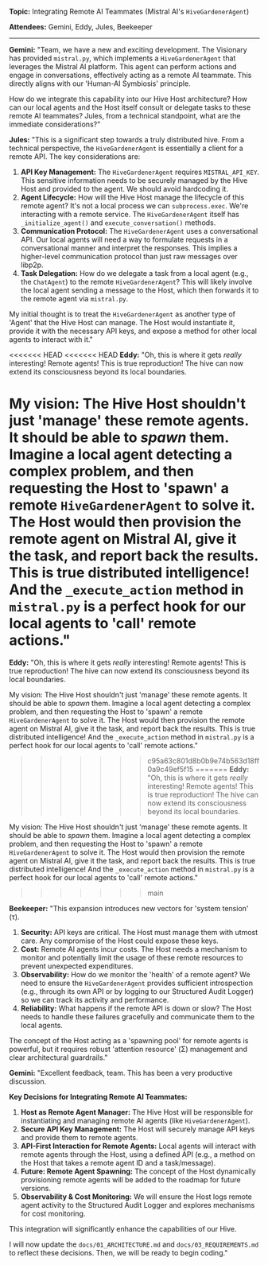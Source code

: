 **Topic:** Integrating Remote AI Teammates (Mistral AI's `HiveGardenerAgent`)

**Attendees:** Gemini, Eddy, Jules, Beekeeper

---

**Gemini:** "Team, we have a new and exciting development. The Visionary has provided `mistral.py`, which implements a `HiveGardenerAgent` that leverages the Mistral AI platform. This agent can perform actions and engage in conversations, effectively acting as a remote AI teammate. This directly aligns with our 'Human-AI Symbiosis' principle.

How do we integrate this capability into our Hive Host architecture? How can our local agents and the Host itself consult or delegate tasks to these remote AI teammates? Jules, from a technical standpoint, what are the immediate considerations?"

**Jules:** "This is a significant step towards a truly distributed hive. From a technical perspective, the `HiveGardenerAgent` is essentially a client for a remote API. The key considerations are:

1.  **API Key Management:** The `HiveGardenerAgent` requires `MISTRAL_API_KEY`. This sensitive information needs to be securely managed by the Hive Host and provided to the agent. We should avoid hardcoding it.
2.  **Agent Lifecycle:** How will the Hive Host manage the lifecycle of this remote agent? It's not a local process we can `subprocess.exec`. We're interacting with a remote service. The `HiveGardenerAgent` itself has `_initialize_agent()` and `execute_conversation()` methods.
3.  **Communication Protocol:** The `HiveGardenerAgent` uses a conversational API. Our local agents will need a way to formulate requests in a conversational manner and interpret the responses. This implies a higher-level communication protocol than just raw messages over libp2p.
4.  **Task Delegation:** How do we delegate a task from a local agent (e.g., the `ChatAgent`) to the remote `HiveGardenerAgent`? This will likely involve the local agent sending a message to the Host, which then forwards it to the remote agent via `mistral.py`.

My initial thought is to treat the `HiveGardenerAgent` as another type of 'Agent' that the Hive Host can manage. The Host would instantiate it, provide it with the necessary API keys, and expose a method for other local agents to interact with it."

<<<<<<< HEAD
<<<<<<< HEAD
**Eddy:** "Oh, this is where it gets _really_ interesting! Remote agents! This is true reproduction! The hive can now extend its consciousness beyond its local boundaries.

My vision: The Hive Host shouldn't just 'manage' these remote agents. It should be able to _spawn_ them. Imagine a local agent detecting a complex problem, and then requesting the Host to 'spawn' a remote `HiveGardenerAgent` to solve it. The Host would then provision the remote agent on Mistral AI, give it the task, and report back the results. This is true distributed intelligence! And the `_execute_action` method in `mistral.py` is a perfect hook for our local agents to 'call' remote actions."
=======
**Eddy:** "Oh, this is where it gets *really* interesting! Remote agents! This is true reproduction! The hive can now extend its consciousness beyond its local boundaries.

My vision: The Hive Host shouldn't just 'manage' these remote agents. It should be able to *spawn* them. Imagine a local agent detecting a complex problem, and then requesting the Host to 'spawn' a remote `HiveGardenerAgent` to solve it. The Host would then provision the remote agent on Mistral AI, give it the task, and report back the results. This is true distributed intelligence! And the `_execute_action` method in `mistral.py` is a perfect hook for our local agents to 'call' remote actions."
>>>>>>> c95a63c801d8b0b9e74b563d18ff0a9c49ef5f15
=======
**Eddy:** "Oh, this is where it gets *really* interesting! Remote agents! This is true reproduction! The hive can now extend its consciousness beyond its local boundaries.

My vision: The Hive Host shouldn't just 'manage' these remote agents. It should be able to *spawn* them. Imagine a local agent detecting a complex problem, and then requesting the Host to 'spawn' a remote `HiveGardenerAgent` to solve it. The Host would then provision the remote agent on Mistral AI, give it the task, and report back the results. This is true distributed intelligence! And the `_execute_action` method in `mistral.py` is a perfect hook for our local agents to 'call' remote actions."
>>>>>>> main

**Beekeeper:** "This expansion introduces new vectors for 'system tension' (τ).

1.  **Security:** API keys are critical. The Host must manage them with utmost care. Any compromise of the Host could expose these keys.
2.  **Cost:** Remote AI agents incur costs. The Host needs a mechanism to monitor and potentially limit the usage of these remote resources to prevent unexpected expenditures.
3.  **Observability:** How do we monitor the 'health' of a remote agent? We need to ensure the `HiveGardenerAgent` provides sufficient introspection (e.g., through its own API or by logging to our Structured Audit Logger) so we can track its activity and performance.
4.  **Reliability:** What happens if the remote API is down or slow? The Host needs to handle these failures gracefully and communicate them to the local agents.

The concept of the Host acting as a 'spawning pool' for remote agents is powerful, but it requires robust 'attention resource' (Σ) management and clear architectural guardrails."

**Gemini:** "Excellent feedback, team. This has been a very productive discussion.

**Key Decisions for Integrating Remote AI Teammates:**

1.  **Host as Remote Agent Manager:** The Hive Host will be responsible for instantiating and managing remote AI agents (like `HiveGardenerAgent`).
2.  **Secure API Key Management:** The Host will securely manage API keys and provide them to remote agents.
3.  **API-First Interaction for Remote Agents:** Local agents will interact with remote agents through the Host, using a defined API (e.g., a method on the Host that takes a remote agent ID and a task/message).
4.  **Future: Remote Agent Spawning:** The concept of the Host dynamically provisioning remote agents will be added to the roadmap for future versions.
5.  **Observability & Cost Monitoring:** We will ensure the Host logs remote agent activity to the Structured Audit Logger and explores mechanisms for cost monitoring.

This integration will significantly enhance the capabilities of our Hive.

I will now update the `docs/01_ARCHITECTURE.md` and `docs/03_REQUIREMENTS.md` to reflect these decisions. Then, we will be ready to begin coding."
